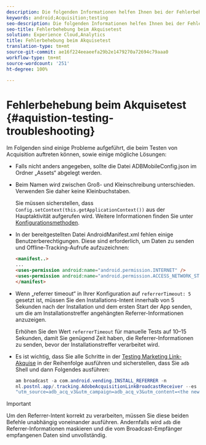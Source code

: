```yaml
---
description: Die folgenden Informationen helfen Ihnen bei der Fehlerbehebung von Problemen beim Akquisetest.
keywords: android;Acquisition;testing
seo-description: Die folgenden Informationen helfen Ihnen bei der Fehlerbehebung von Problemen beim Akquisetest.
seo-title: Fehlerbehebung beim Akquisetest
solution: Experience Cloud,Analytics
title: Fehlerbehebung beim Akquisetest
translation-type: tm+mt
source-git-commit: ae16f224eeaeefa29b2e1479270a72694c79aaa0
workflow-type: tm+mt
source-wordcount: '251'
ht-degree: 100%

---
```



# Fehlerbehebung beim Akquisetest {#aquistion-testing-troubleshooting}

Im Folgenden sind einige Probleme aufgeführt, die beim Testen von Acquisition auftreten können, sowie einige mögliche Lösungen:

* Falls nicht anders angegeben, sollte die Datei ADBMobileConfig.json im Ordner „Assets“ abgelegt werden.

* Beim Namen wird zwischen Groß- und Kleinschreibung unterschieden. Verwenden Sie daher keine Kleinbuchstaben.

   Sie müssen sicherstellen, dass `Config.setContext(this.getApplicationContext())` aus der Hauptaktivität aufgerufen wird. Weitere Informationen finden Sie unter [Konfigurationsmethoden](https://docs.adobe.com/content/help/de-DE/mobile-services/android/configuration-android/methods.html).

* In der bereitgestellten Datei AndroidManifest.xml fehlen einige Benutzerberechtigungen. Diese sind erforderlich, um Daten zu senden und Offline-Tracking-Aufrufe aufzuzeichnen:

   ```html
   <manifest..>
   ... 
   <uses-permission android:name="android.permission.INTERNET" />
   <uses-permission android:name="android.permission.ACCESS_NETWORK_STATE" />
   </manifest>
   ```

* Wenn „referrer timeout“ in Ihrer Konfiguration auf `referrerTimeout: 5` gesetzt ist, müssen Sie den Installations-Intent innerhalb von 5 Sekunden nach der Installation und dem ersten Start der App senden, um die am Installationstreffer angehängten Referrer-Informationen anzuzeigen.

   Erhöhen Sie den Wert `referrerTimeout` für manuelle Tests auf 10–15 Sekunden, damit Sie genügend Zeit haben, die Referrer-Informationen zu senden, bevor der Installationstreffer verarbeitet wird.

* Es ist wichtig, dass Sie alle Schritte in der [Testing Marketing Link-Akquise](https://docs.adobe.com/content/help/de-DE/mobile-services/android/acquisition-android/t-testing-marketing-link-acquisition.html) in der Reihenfolge ausführen und sicherstellen, dass Sie `adb` Shell und dann Folgendes ausführen:

   ```java
   am broadcast -a com.android.vending.INSTALL_REFERRER -n 
   nl.postnl.app/.tracking.AdobeAcquisitionLinkBroadcastReceiver --es "referrer"
   "utm_source=adb_acq_v3&utm_campaign=adb_acq_v3&utm_content=<the newly generated id at step #7>"
   ```

>[!IMPORTANT]
>
>Um den Referrer-Intent korrekt zu verarbeiten, müssen Sie diese beiden Befehle unabhängig voneinander ausführen.  Andernfalls wird `adb` die Referrer-Informationen maskieren und die vom Broadcast-Empfänger empfangenen Daten sind unvollständig.
